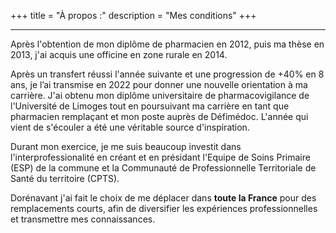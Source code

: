 +++
title = "À propos :"
description = "Mes conditions"
+++
***
Après l'obtention de mon diplôme de pharmacien en 2012, puis ma thèse en 2013, j'ai acquis une officine en zone rurale en 2014.

Après un transfert réussi l'année suivante et une progression de +40% en 8 ans, je l’ai transmise en 2022 pour donner une nouvelle orientation à ma carrière. J'ai obtenu mon diplôme universitaire de pharmacovigilance de l'Université de Limoges tout en poursuivant ma carrière en tant que pharmacien remplaçant et mon poste auprès de Défimédoc. L'année qui vient de s'écouler a été une véritable source d'inspiration.

Durant mon exercice, je me suis beaucoup investit dans l'interprofessionalité en créant et en présidant l'Equipe de Soins Primaire (ESP) de la commune et la Communauté de Professionnelle Territoriale de Santé du territoire (CPTS).

Dorénavant j'ai fait le choix de me déplacer dans **toute la France** pour des remplacements courts, afin de diversifier les expériences professionnelles et transmettre mes connaissances.

